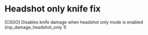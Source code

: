 # Headshot only knife fix
[CSGO] Disables knife damage when headshot only mode is enabled (mp_damage_headshot_only 1)
